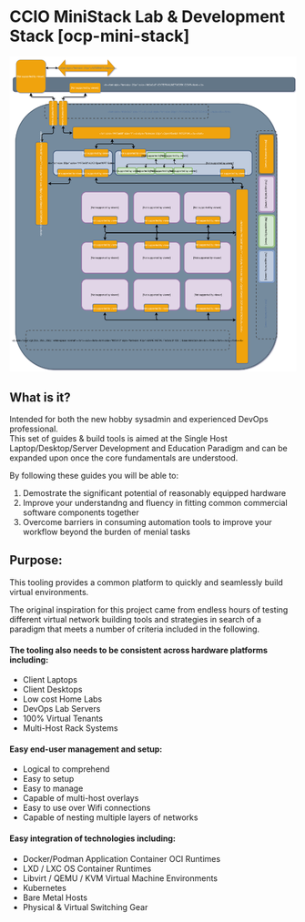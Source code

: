 # CCIO MiniStack Lab & Development Stack [ocp-mini-stack]   
![CCIO_OCP MiniStack Lab_Diagram](zweb/drawio/master-ocp-mini-stack.svg)

## What is it?
Intended for both the new hobby sysadmin and experienced DevOps professional.    
This set of guides & build tools is aimed at the Single Host Laptop/Desktop/Server Development and Education Paradigm and can be expanded upon once the core fundamentals are understood.    
    
By following these guides you will be able to:    
  1. Demostrate the significant potential of reasonably equipped hardware    
  2. Improve your understandng and fluency in fitting common commercial software components together    
  3. Overcome barriers in consuming automation tools to improve your workflow beyond the burden of menial tasks    
    

## Purpose:

This tooling provides a common platform to quickly and seamlessly build virtual environments.    
    
The original inspiration for this project came from endless hours of testing different 
virtual network building tools and strategies in search of a paradigm that meets a 
number of criteria included in the following.
    
#### The tooling also needs to be consistent across hardware platforms including:    
  + Client Laptops
  + Client Desktops
  + Low cost Home Labs
  + DevOps Lab Servers
  + 100% Virtual Tenants
  + Multi-Host Rack Systems
    
#### Easy end-user management and setup:    
  + Logical to comprehend
  + Easy to setup
  + Easy to manage
  + Capable of multi-host overlays
  + Easy to use over Wifi connections
  + Capable of nesting multiple layers of networks
    
#### Easy integration of technologies including:
  + Docker/Podman Application Container OCI Runtimes
  + LXD / LXC OS Container Runtimes
  + Libvirt / QEMU / KVM Virtual Machine Environments
  + Kubernetes
  + Bare Metal Hosts
  + Physical & Virtual Switching Gear
